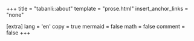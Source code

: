 +++
title = "tabanli::about"
template = "prose.html"
insert_anchor_links = "none"

[extra]
lang = 'en'
copy = true
mermaid = false
math = false
comment = false
+++
